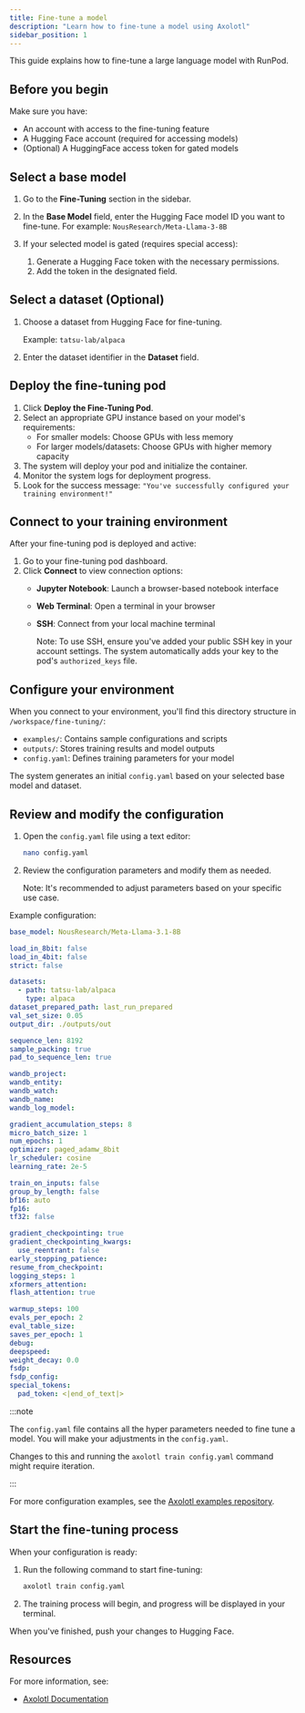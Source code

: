 ```yaml
---
title: Fine-tune a model
description: "Learn how to fine-tune a model using Axolotl"
sidebar_position: 1
---
```


This guide explains how to fine-tune a large language model with RunPod.

## Before you begin

Make sure you have:

- An account with access to the fine-tuning feature
- A Hugging Face account (required for accessing models)
- (Optional) A HuggingFace access token for gated models

## Select a base model

1. Go to the **Fine-Tuning** section in the sidebar.
2. In the **Base Model** field, enter the Hugging Face model ID you want to fine-tune. 
    For example: `NousResearch/Meta-Llama-3-8B`

3. If your selected model is gated (requires special access):
   1. Generate a Hugging Face token with the necessary permissions.
   2. Add the token in the designated field.

## Select a dataset (Optional)

1. Choose a dataset from Hugging Face for fine-tuning.

   Example: `tatsu-lab/alpaca`

2. Enter the dataset identifier in the **Dataset** field.

## Deploy the fine-tuning pod

1. Click **Deploy the Fine-Tuning Pod**.
2. Select an appropriate GPU instance based on your model's requirements:
   - For smaller models: Choose GPUs with less memory
   - For larger models/datasets: Choose GPUs with higher memory capacity
3. The system will deploy your pod and initialize the container.
4. Monitor the system logs for deployment progress.
5. Look for the success message: `"You've successfully configured your training environment!"`

## Connect to your training environment

After your fine-tuning pod is deployed and active:

1. Go to your fine-tuning pod dashboard.
2. Click **Connect** to view connection options:
   - **Jupyter Notebook**: Launch a browser-based notebook interface
   - **Web Terminal**: Open a terminal in your browser
   - **SSH**: Connect from your local machine terminal

     Note: To use SSH, ensure you've added your public SSH key in your account settings. The system automatically adds your key to the pod's `authorized_keys` file.

## Configure your environment

When you connect to your environment, you'll find this directory structure in `/workspace/fine-tuning/`:

- `examples/`: Contains sample configurations and scripts
- `outputs/`: Stores training results and model outputs
- `config.yaml`: Defines training parameters for your model

The system generates an initial `config.yaml` based on your selected base model and dataset.

## Review and modify the configuration

1. Open the `config.yaml` file using a text editor:

   ```bash
   nano config.yaml
   ```

2. Review the configuration parameters and modify them as needed.

   Note: It's recommended to adjust parameters based on your specific use case.

Example configuration:

```yaml
base_model: NousResearch/Meta-Llama-3.1-8B

load_in_8bit: false
load_in_4bit: false
strict: false

datasets:
  - path: tatsu-lab/alpaca
    type: alpaca
dataset_prepared_path: last_run_prepared
val_set_size: 0.05
output_dir: ./outputs/out

sequence_len: 8192
sample_packing: true
pad_to_sequence_len: true

wandb_project:
wandb_entity:
wandb_watch:
wandb_name:
wandb_log_model:

gradient_accumulation_steps: 8
micro_batch_size: 1
num_epochs: 1
optimizer: paged_adamw_8bit
lr_scheduler: cosine
learning_rate: 2e-5

train_on_inputs: false
group_by_length: false
bf16: auto
fp16:
tf32: false

gradient_checkpointing: true
gradient_checkpointing_kwargs:
  use_reentrant: false
early_stopping_patience:
resume_from_checkpoint:
logging_steps: 1
xformers_attention:
flash_attention: true

warmup_steps: 100
evals_per_epoch: 2
eval_table_size:
saves_per_epoch: 1
debug:
deepspeed:
weight_decay: 0.0
fsdp:
fsdp_config:
special_tokens:
  pad_token: <|end_of_text|>
```

:::note

The `config.yaml` file contains all the hyper parameters needed to fine tune a model.
You will make your adjustments in the `config.yaml`.

Changes to this and running the `axolotl train config.yaml` command might require iteration.

:::

For more configuration examples, see the [Axolotl examples repository](https://github.com/axolotl-ai-cloud/axolotl/tree/main/examples).

## Start the fine-tuning process

When your configuration is ready:

1. Run the following command to start fine-tuning:

   ```bash
   axolotl train config.yaml
   ```

2. The training process will begin, and progress will be displayed in your terminal.

When you've finished, push your changes to Hugging Face.

## Resources

For more information, see:

- [Axolotl Documentation](https://github.com/OpenAccess-AI-Collective/axolotl)

